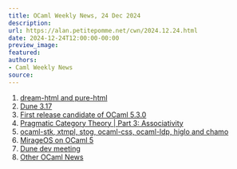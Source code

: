 ```yaml
---
title: OCaml Weekly News, 24 Dec 2024
description:
url: https://alan.petitepomme.net/cwn/2024.12.24.html
date: 2024-12-24T12:00:00-00:00
preview_image:
featured:
authors:
- Caml Weekly News
source:
---
```


<ol><li><a href="https://alan.petitepomme.net/cwn/2024.12.24.html#1">dream-html and pure-html</a></li><li><a href="https://alan.petitepomme.net/cwn/2024.12.24.html#2">Dune 3.17</a></li><li><a href="https://alan.petitepomme.net/cwn/2024.12.24.html#3">First release candidate of OCaml 5.3.0</a></li><li><a href="https://alan.petitepomme.net/cwn/2024.12.24.html#4">Pragmatic Category Theory | Part 3: Associativity</a></li><li><a href="https://alan.petitepomme.net/cwn/2024.12.24.html#5">ocaml-stk, xtmpl, stog, ocaml-css, ocaml-ldp, higlo and chamo</a></li><li><a href="https://alan.petitepomme.net/cwn/2024.12.24.html#6">MirageOS on OCaml 5</a></li><li><a href="https://alan.petitepomme.net/cwn/2024.12.24.html#7">Dune dev meeting</a></li><li><a href="https://alan.petitepomme.net/cwn/2024.12.24.html#8">Other OCaml News</a></li></ol>
